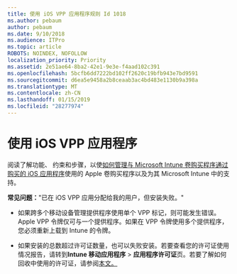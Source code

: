 ```yaml
---
title: 使用 iOS VPP 应用程序规则 Id 1018
ms.author: pebaum
author: pebaum
ms.date: 9/10/2018
ms.audience: ITPro
ms.topic: article
ROBOTS: NOINDEX, NOFOLLOW
localization_priority: Priority
ms.assetid: 2e51ae64-8ba2-42e1-9e3e-f4aad102c391
ms.openlocfilehash: 5bcfb6dd7222bd102ff2620c19bfb943e7bd9591
ms.sourcegitcommit: d6ea5e9458a2b8ceaab3ac4bd483e1130b9a398a
ms.translationtype: MT
ms.contentlocale: zh-CN
ms.lasthandoff: 01/15/2019
ms.locfileid: "28277974"
---
```

# <a name="working-with-ios-vpp-applications"></a>使用 iOS VPP 应用程序

阅读了解功能、 约束和步骤，以使[如何管理与 Microsoft Intune 卷购买程序通过购买的 iOS 应用程序](https://docs.microsoft.com/intune/vpp-apps-ios)使用的 Apple 卷购买程序以及为其 Microsoft Intune 中的支持。 
  
 **常见问题：**"已在 iOS VPP 应用分配给我的用户，但安装失败。" 
  
- 如果跨多个移动设备管理提供程序使用单个 VPP 标记，则可能发生错误。Apple VPP 令牌仅可与一个提供程序。如果在 VPP 令牌使用多个提供程序，您必须重新上载到 Intune 的令牌。
    
- 如果安装的总数超过许可证数量，也可以失败安装。若要查看您的许可证使用情况报告，请转到**Intune 移动应用程序** \> **应用程序许可证**页。若要了解如何回收中使用的许可证，请参阅[本文。](https://docs.microsoft.com/intune/vpp-apps-ios#revoking-app-licenses-and-deleting-tokens)
    

